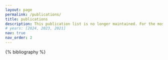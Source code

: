 ```yaml
---
layout: page
permalink: /publications/
title: publications
description: This publication list is no longer maintained. For the most recent papers and full publication list, please visit my [Google Scholar profile](https://scholar.google.com/citations?user=TazcjBIAAAAJ&hl=en).
# years: [2024, 2023, 2021]
nav: true
nav_order: 2
---
```


<!-- _pages/publications.md -->
<div class="publications">
  {% bibliography %}
  <!-- {% for y in page.years %}
    <h2 class="year">{{y}}</h2>
    {% bibliography -f papers -q @*[year={{y}}]* %}
  {% endfor %} -->
</div>
